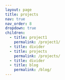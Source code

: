 ```yaml
---
layout: page
title: projects
nav: true
nav_order: 8
dropdown: true
children:
  - title: project1
    permalink: /project1/
  - title: divider
  - title: projects
    permalink: /projects/
  - title: divider
  - title: blog
    permalink: /blog/
---
```

